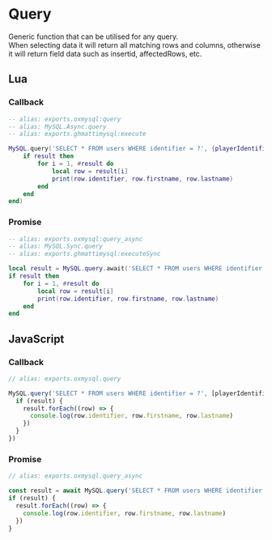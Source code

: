 # Query

Generic function that can be utilised for any query.  
When selecting data it will return all matching rows and columns, otherwise it will return field data such as insertid, affectedRows, etc.

## Lua

### Callback

```lua
-- alias: exports.oxmysql:query
-- alias: MySQL.Async.query
-- alias: exports.ghmattimysql:execute

MySQL.query('SELECT * FROM users WHERE identifier = ?', {playerIdentifier}, function(result)
    if result then
        for i = 1, #result do
            local row = result[i]
            print(row.identifier, row.firstname, row.lastname)
        end
    end
end)
```

### Promise

```lua
-- alias: exports.oxmysql:query_async
-- alias: MySQL.Sync.query
-- alias: exports.ghmattimysql:executeSync

local result = MySQL.query.await('SELECT * FROM users WHERE identifier = ?', {playerIdentifier})
if result then
    for i = 1, #result do
        local row = result[i]
        print(row.identifier, row.firstname, row.lastname)
    end
end
```

## JavaScript

### Callback

```js
// alias: exports.oxmysql.query

MySQL.query('SELECT * FROM users WHERE identifier = ?', [playerIdentifier], (result) => {
  if (result) {
    result.forEach((row) => {
      console.log(row.identifier, row.firstname, row.lastname)
    })
  }
})
```

### Promise

```js
// alias: exports.oxmysql.query_async

const result = await MySQL.query('SELECT * FROM users WHERE identifier = ?', [playerIdentifier])
if (result) {
  result.forEach((row) => {
    console.log(row.identifier, row.firstname, row.lastname)
  })
}
```
